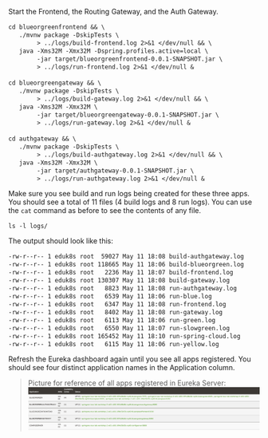 Start the Frontend, the Routing Gateway, and the Auth Gateway.
```execute-1
cd blueorgreenfrontend && \
   ./mvnw package -DskipTests \
        > ../logs/build-frontend.log 2>&1 </dev/null && \
   java -Xms32M -Xmx32M -Dspring.profiles.active=local \
        -jar target/blueorgreenfrontend-0.0.1-SNAPSHOT.jar \
        > ../logs/run-frontend.log 2>&1 </dev/null &
    
cd blueorgreengateway && \
   ./mvnw package -DskipTests \
        > ../logs/build-gateway.log 2>&1 </dev/null && \
   java -Xms32M -Xmx32M \
        -jar target/blueorgreengateway-0.0.1-SNAPSHOT.jar \
        > ../logs/run-gateway.log 2>&1 </dev/null &

cd authgateway && \
   ./mvnw package -DskipTests \
        > ../logs/build-authgateway.log 2>&1 </dev/null && \
   java -Xms32M -Xmx32M \
        -jar target/authgateway-0.0.1-SNAPSHOT.jar \
        > ../logs/run-authgateway.log 2>&1 </dev/null &
```

Make sure you see build and run logs being created for these three apps.
You should see a total of 11 files (4 build logs and 8 run logs).
You can use the `cat` command as before to see the contents of any file.
```execute-1
ls -l logs/
```

The output should look like this:
```
-rw-r--r-- 1 eduk8s root  59027 May 11 18:08 build-authgateway.log
-rw-r--r-- 1 eduk8s root 118665 May 11 18:06 build-blueorgreen.log
-rw-r--r-- 1 eduk8s root   2236 May 11 18:07 build-frontend.log
-rw-r--r-- 1 eduk8s root 130307 May 11 18:08 build-gateway.log
-rw-r--r-- 1 eduk8s root   8823 May 11 18:08 run-authgateway.log
-rw-r--r-- 1 eduk8s root   6539 May 11 18:06 run-blue.log
-rw-r--r-- 1 eduk8s root   6347 May 11 18:08 run-frontend.log
-rw-r--r-- 1 eduk8s root   8402 May 11 18:08 run-gateway.log
-rw-r--r-- 1 eduk8s root   6113 May 11 18:06 run-green.log
-rw-r--r-- 1 eduk8s root   6550 May 11 18:07 run-slowgreen.log
-rw-r--r-- 1 eduk8s root 165452 May 11 18:10 run-spring-cloud.log
-rw-r--r-- 1 eduk8s root   6115 May 11 18:06 run-yellow.log
```

Refresh the Eureka dashboard again until you see all apps registered.
You should see four distinct application names in the Application column.

> Picture for reference of all apps registered in Eureka Server:
![alt_text](images/eureka-local-all-apps.png "Eureka registration")
